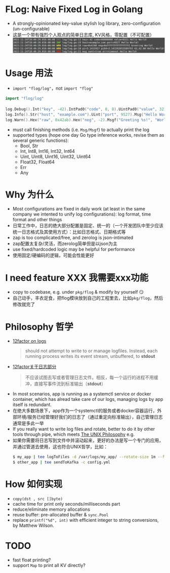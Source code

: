 # FLog: Naive **F**ixed **Log** in Golang
  - A strongly-opinionated key-value stylish log library, zero-configuration (un-configurable)
  - 这是一个带有强烈个人观点的简单日志库, KV风格，零配置（不可配置）
  ![Screenshot](./doc/screenshot.png "screenshot")

# Usage 用法

  - `import "flog/log"`，not `import "flog"`
  ```go
  import "flog/log"

  log.Debug().Int("key", -42).IntPad0("code", 0, 8).UintPad0("value", 321, 4).Msg("Hello World!")
  log.Info().Str("host", "example.com").Uint("port", 9527).Msg("Hello World!")
  log.Warn().Hex("raw", 0x42ab).Hex("neg", -2).Msgf("Greeting %s!", "World")
  ```

  - must call finishing methods (i.e. `Msg/Msgf`) to actually print the log
  - supported types (hope one day Go type inference works, revise them as several generic functions):
    - Bool, Str
    - Int, Int8, Int16, Int32, Int64
    - Uint, Uint8, Uint16, Uint32, Uint64
    - Float32, Float64
    - Err
    - Any

# Why 为什么
  - Most configurations are fixed in daily work (at least in the same company we intented to unify log configurations): log format, time format and other things
  - 日常工作中，日志的绝大部分配置是固定、统一的（一个开发团队中至少应该统一日志格式及其使用方式）：比如日志格式、日期格式等
  - zap is too complicated/free, and zerolog is json-intimated
  - zap配置太复杂/灵活，而zerolog简单但是以json为主
  - use fixed/hardcoded logic may be helpful for performance
  - 使用固定/硬编码的逻辑，可能会性能更好

# I need feature XXX 我需要xxx功能
  - copy to codebase, e.g. under `pkg/flog` & modify by yourself :smirk:
  - 自己动手，丰衣足食，把flog模块放到自己的工程里去，比如`pkg/flog`，然后修改就完了

# Philosophy 哲学
  - [12factor on logs](https://12factor.net/logs)
    > should not attempt to write to or manage logfiles. Instead, each running process writes its event stream, unbuffered, to **stdout**
  - [12factor关于日志部分](https://12factor.net/zh_cn/logs)
    > 不应该试图去写或者管理日志文件。相反，每一个运行的进程不用缓冲，直接写事件流到标准输出（**stdout**）
  - In most scenarios, app is running as a systemctl service or docker container, which has alread take care of our logs, managing logs by app itself is redundant.
  - 在绝大多数场景下，app作为一个systemctl的服务或者docker容器运行，外部环境/服务已经管理好我们的日志了（通过重定向标准输出），自己管理日志通常是多此一举
  - If you really want to write log files and rotate, better to do it by other tools through pipe, which meets [The UNIX Philosophy](https://en.wikipedia.org/wiki/Unix_philosophy) e.g.
  - 如果你需要将日志写到文件中并滚动起来，更好的办法是写一个专门的应用，并通过管道去使用，这也符合UNIX哲学，比如：
    ```bash
	$ my_app | tee logToFiles -d /var/logs/my_app/ --rotate-size 1m --files-keep 5
	$ other_app | tee sendToKafka -c config.yml
	```

# How 如何实现
  - `copy(dst , src []byte)`
  - cache time for print only seconds/milliseconds part
  - reduce/eliminate memory allocations
  - reuse buffer: pre-allocated buffer & `sync.Pool`
  - replace `printf("%d", int)` with efficient integer to string conversions, by Matthew Wilson.

# TODO
  - fast float printing?
  - support `Map` to print all KV directly?
